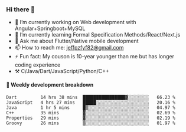 ### Hi there 👋

- 🔭 I’m currently working on Web development with Angular+Springboot+MySQL
- 🌱 I’m currently learning Formal Specification Methods/React/Next.js
- 💬 Ask me about Flutter/Native mobile development
- 📫 How to reach me: jeffpzfyf82@gmail.com
- ⚡ Fun fact: My couson is 10-year younger than me but has longer coding experience
- ⚒️ C/Java/Dart/JavaScript/Python/C++


#### 📝 Weekly development breakdown

<!--START_SECTION:waka-->

```text
Dart         14 hrs 38 mins  ████████████████▓░░░░░░░░   66.23 %
JavaScript   4 hrs 27 mins   █████░░░░░░░░░░░░░░░░░░░░   20.16 %
Java         1 hr 5 mins     █▒░░░░░░░░░░░░░░░░░░░░░░░   04.97 %
C++          35 mins         ▓░░░░░░░░░░░░░░░░░░░░░░░░   02.69 %
Properties   29 mins         ▓░░░░░░░░░░░░░░░░░░░░░░░░   02.19 %
Groovy       26 mins         ▒░░░░░░░░░░░░░░░░░░░░░░░░   01.97 %
```

<!--END_SECTION:waka-->
